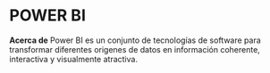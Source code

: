 POWER BI
===

**Acerca de**
Power BI es un conjunto de tecnologías de software para transformar diferentes origenes de datos en información coherente, interactiva y visualmente atractiva.


